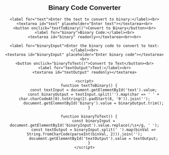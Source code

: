 <html lang="en">
<head>
    <meta charset="UTF-8">
    <meta name="viewport" content="width=device-width, initial-scale=1.0">
    <title>Binary Code Converter</title>
    <style>
        body {
            font-family: Arial, sans-serif;
            text-align: center;
            margin-top: 50px;
        }
        textarea {
            width: 80%;
            height: 100px;
        }
    </style>
</head>
<body>
    <h2>Binary Code Converter</h2>

    <label for="text">Enter the text to convert to binary:</label><br>
    <textarea id="text" placeholder="Enter text"></textarea><br>
    <button onclick="textToBinary()">Convert to Binary</button><br>
    <label for="binary">Binary Code:</label><br>
    <textarea id="binary" readonly></textarea><br><br>

    <label for="binaryInput">Enter the binary code to convert to text:</label><br>
    <textarea id="binaryInput" placeholder="Enter binary code"></textarea><br>
    <button onclick="binaryToText()">Convert to Text</button><br>
    <label for="textOutput">Text:</label><br>
    <textarea id="textOutput" readonly></textarea>

    <script>
        function textToBinary() {
            const textInput = document.getElementById('text').value;
            const binaryOutput = textInput.split('').map(char => ' ' + char.charCodeAt(0).toString(2).padStart(8, '0')).join('');
            document.getElementById('binary').value = binaryOutput.trim();
        }

        function binaryToText() {
            const binaryInput = document.getElementById('binaryInput').value.replace(/\s+/g, ' ');
            const textOutput = binaryInput.split(' ').map(binVal => String.fromCharCode(parseInt(binVal, 2))).join('');
            document.getElementById('textOutput').value = textOutput;
        }
    </script>
</body>
</html>
